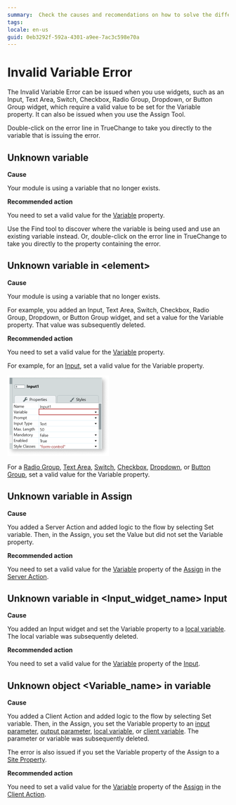 ```yaml
---
summary:  Check the causes and recomendations on how to solve the different Invalid Variable TrueChange errors.
tags:
locale: en-us
guid: 0eb3292f-592a-4301-a9ee-7ac3c598e70a
---
```


# Invalid Variable Error

The Invalid Variable Error can be issued when you use widgets, such as an Input, Text Area, Switch, Checkbox, Radio Group, Dropdown, or Button Group widget, which require a valid value to be set for the Variable property. It can also be issued when you use the Assign Tool. 

Double-click on the error line in TrueChange to take you directly to the variable that is issuing the error.

## Unknown variable

**Cause**

Your module is using a variable that no longer exists.

**Recommended action**

You need to set a valid value for the [Variable](../../../ref/data/handling-data/variables/intro.md) property.

Use the Find tool to discover where the variable is being used and use an existing variable instead. Or, double-click on the error line in TrueChange to take you directly to the property containing the error.

## Unknown variable in &lt;element>

**Cause**

Your module is using a variable that no longer exists. 

For example, you added an Input, Text Area, Switch, Checkbox, Radio Group, Dropdown, or Button Group widget, and set a value for the Variable property. That value was subsequently deleted.

**Recommended action**

You need to set a valid value for the [Variable](../../../ref/data/handling-data/variables/intro.md) property. 

For example, for an [Input](../../../ref/lang/auto/ServiceStudio.Plugin.NRWidgets.Input.final.md), set a valid value for the Variable property.

![Location of Variable property of Input](images/invalid-variable-error.png?width=300)

For a [Radio Group](../../../ref/lang/auto/ServiceStudio.Plugin.NRWidgets.RadioGroup.final.md), [Text Area](../../../ref/lang/auto/ServiceStudio.Plugin.NRWidgets.TextArea.final.md), [Switch](../../../ref/lang/auto/ServiceStudio.Plugin.NRWidgets.Switch.final.md), [Checkbox](../../../ref/lang/auto/ServiceStudio.Plugin.NRWidgets.Checkbox.final.md), [Dropdown](../../../develop/ui/patterns/web/controls/dropdown.md), or [Button Group](../../../develop/ui/patterns/web/controls/buttongroup.md), set a valid value for the Variable property.

##  Unknown variable in Assign

**Cause**

You added a Server Action and added logic to the flow by selecting Set variable. Then, in the Assign, you set the Value but did not set the Variable property. 

**Recommended action**

You need to set a valid value for the [Variable](../../../ref/data/handling-data/variables/intro.md) property of the [Assign](../../../ref/lang/auto/Class.Assign.final.md) in the [Server Action](../../../ref/lang/auto/Class.Server%20Action.final.md). 

##  Unknown variable in  &lt;Input_widget_name> Input

**Cause**

You added an Input widget and set the Variable property to a [local variable](../../../ref/lang/auto/Class.Local%20Variable.final.md). The local variable was subsequently deleted.

**Recommended action**

You need to set a valid value for the [Variable](../../../ref/data/handling-data/variables/intro.md) property of the [Input](../../../ref/lang/auto/ServiceStudio.Plugin.NRWidgets.Input.final.md).

##  Unknown object &lt;Variable_name> in variable

**Cause**

You added a Client Action and added logic to the flow by selecting Set variable. Then, in the Assign, you set the Variable property to an [input parameter](../../../ref/lang/auto/Class.Input%20Parameter.final.md), [output parameter](../../../ref/lang/auto/Class.Output%20Parameter.final.md), [local variable](../../../ref/lang/auto/Class.Local%20Variable.final.md), or [client variable](../../../ref/lang/auto/Class.Client%20Variable.final.md). The parameter or variable was subsequently deleted. 

The error is also issued if you set the Variable property of the Assign to a [Site Property](../../../ref/lang/auto/Class.Site%20Property.final.md).

**Recommended action**

You need to set a valid value for the [Variable](../../../ref/data/handling-data/variables/intro.md) property of the [Assign](../../../ref/lang/auto/Class.Assign.final.md) in the [Client Action](../../../ref/lang/auto/Class.Client%20Action.final.md).

